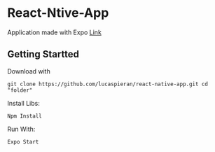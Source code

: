 # React-Ntive-App
Application made with Expo
 [ Link](https://docs.expo.io/ "Heading link")


 ## Getting Startted
Download with 

`git clone https://github.com/lucaspieran/react-native-app.git cd "folder"`

Install Libs:

`Npm Install`

Run With:

`Expo Start`
